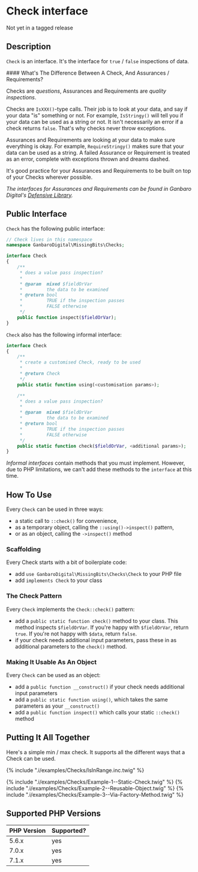 # Check interface

<div class="callout warning" markdown="1">
Not yet in a tagged release
</div>

## Description

`Check` is an interface. It's the interface for `true` / `false` inspections of data.

<div class="callout info" markdown="1">
#### What's The Difference Between A Check, And Assurances / Requirements?

Checks are _questions_, Assurances and Requirements are _quality inspections_.

Checks are `IsXXX()`-type calls. Their job is to look at your data, and say if your data "is" something or not. For example, `IsStringy()` will tell you if your data can be used as a string or not. It isn't necessarily an error if a check returns `false`. That's why checks never throw exceptions.

Assurances and Requirements are looking at your data to make sure everything is okay. For example, `RequireStringy()` makes sure that your data can be used as a string. A failed Assurance or Requirement is treated as an error, complete with exceptions thrown and dreams dashed.

It's good practice for your Assurances and Requirements to be built on top of your Checks wherever possible.

_The interfaces for Assurances and Requirements can be found in Ganbaro Digital's [Defensive Library](https://ganbarodigital.github.io/php-mv-defensive/)._
</div>

## Public Interface

`Check` has the following public interface:

```php
// Check lives in this namespace
namespace GanbaroDigital\MissingBits\Checks;

interface Check
{
    /**
     * does a value pass inspection?
     *
     * @param  mixed $fieldOrVar
     *         the data to be examined
     * @return bool
     *         TRUE if the inspection passes
     *         FALSE otherwise
     */
    public function inspect($fieldOrVar);
}
```

`Check` also has the following informal interface:

```php
interface Check
{
    /**
     * create a customised Check, ready to be used
     *
     * @return Check
     */
    public static function using(<customisation params>);

    /**
     * does a value pass inspection?
     *
     * @param  mixed $fieldOrVar
     *         the data to be examined
     * @return bool
     *         TRUE if the inspection passes
     *         FALSE otherwise
     */
    public static function check($fieldOrVar, <additional params>);
}
```

_Informal interfaces_ contain methods that you must implement. However, due to PHP limitations, we can't add these methods to the `interface` at this time.

## How To Use

Every `Check` can be used in three ways:

* a static call to `::check()` for convenience,
* as a temporary object, calling the `::using()->inspect()` pattern,
* or as an object, calling the `->inspect()` method

### Scaffolding

Every Check starts with a bit of boilerplate code:

* add `use GanbaroDigital\MissingBits\Checks\Check` to your PHP file
* add `implements Check` to your class

### The Check Pattern

Every `Check` implements the `Check::check()` pattern:

* add a `public static function check()` method to your class. This method inspects `$fieldOrVar`. If you're happy with `$fieldOrVar`, return `true`. If you're not happy with `$data`, return `false`.
* if your check needs additional input parameters, pass these in as additional parameters to the `check()` method.

### Making It Usable As An Object

Every `Check` can be used as an object:

* add a `public function __construct()` if your check needs additional input parameters
* add a `public static function using()`, which takes the same parameters as your `__construct()`
* add a `public function inspect()` which calls your static `::check()` method

## Putting It All Together

Here's a simple min / max check. It supports all the different ways that a Check can be used.

{% include ".i/examples/Checks/IsInRange.inc.twig" %}

{% include ".i/examples/Checks/Example-1--Static-Check.twig" %}
{% include ".i/examples/Checks/Example-2--Reusable-Object.twig" %}
{% include ".i/examples/Checks/Example-3--Via-Factory-Method.twig" %}

## Supported PHP Versions

PHP Version | Supported?
------------|-----------
5.6.x | yes
7.0.x | yes
7.1.x | yes